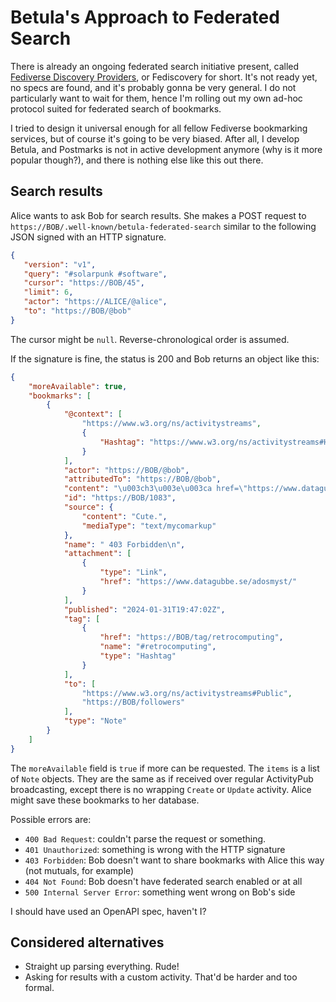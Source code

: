 # Betula's Approach to Federated Search
There is already an ongoing federated search initiative present, called [Fediverse Discovery Providers](https://www.fediscovery.org), or Fediscovery for short. It's not ready yet, no specs are found, and it's probably gonna be very general. I do not particularly want to wait for them, hence I'm rolling out my own ad-hoc protocol suited for federated search of bookmarks.

I tried to design it universal enough for all fellow Fediverse bookmarking services, but of course it's going to be very biased. After all, I develop Betula, and Postmarks is not in active development anymore (why is it more popular though?), and there is nothing else like this out there.

## Search results
Alice wants to ask Bob for search results. She makes a POST request to `https://BOB/.well-known/betula-federated-search` similar to the following JSON signed with an HTTP signature.

```json
{
   "version": "v1",
   "query": "#solarpunk #software",
   "cursor": "https://BOB/45",
   "limit": 6,
   "actor": "https://ALICE/@alice",
   "to": "https://BOB/@bob"
}
```

The cursor might be `null`. Reverse-chronological order is assumed.

If the signature is fine, the status is 200 and Bob returns an object like this:

```json
{
	"moreAvailable": true,
	"bookmarks": [
		{
			"@context": [
				"https://www.w3.org/ns/activitystreams",
				{
					"Hashtag": "https://www.w3.org/ns/activitystreams#Hashtag"
				}
			],
			"actor": "https://BOB/@bob",
			"attributedTo": "https://BOB/@bob",
			"content": "\u003ch3\u003e\u003ca href=\"https://www.datagubbe.se/adosmyst/\"'\u003e 403 Forbidden\n\u003c/a\u003e\u003c/h3\u003e\u003carticle class=\"mycomarkup-doc\"\u003e\u003cp\u003eCute.\n\u003c/p\u003e\u003c/article\u003e\u003cp\u003e\u003ca href=\"https://BOB/tag/retrocomputing\" class=\"mention hashtag\" rel=\"tag\"\u003e#\u003cspan\u003eretrocomputing\u003c/span\u003e\u003c/a\u003e\u003c/p\u003e",
			"id": "https://BOB/1083",
			"source": {
				"content": "Cute.",
				"mediaType": "text/mycomarkup"
			},
			"name": " 403 Forbidden\n",
			"attachment": [
				{
					"type": "Link",
					"href": "https://www.datagubbe.se/adosmyst/"
				}
			],
			"published": "2024-01-31T19:47:02Z",
			"tag": [
				{
					"href": "https://BOB/tag/retrocomputing",
					"name": "#retrocomputing",
					"type": "Hashtag"
				}
			],
			"to": [
				"https://www.w3.org/ns/activitystreams#Public",
				"https://BOB/followers"
			],
			"type": "Note"
		}
	]
}
```

The `moreAvailable` field is `true` if more can be requested. The `items` is a list of `Note` objects. They are the same as if received over regular ActivityPub broadcasting, except there is no wrapping `Create` or `Update` activity. Alice might save these bookmarks to her database.

Possible errors are:

* `400 Bad Request`: couldn't parse the request or something.
* `401 Unauthorized`: something is wrong with the HTTP signature
* `403 Forbidden`: Bob doesn't want to share bookmarks with Alice this way (not mutuals, for example)
* `404 Not Found`: Bob doesn't have federated search enabled or at all
* `500 Internal Server Error`: something went wrong on Bob's side

I should have used an OpenAPI spec, haven't I?

## Considered alternatives
* Straight up parsing everything. Rude!
* Asking for results with a custom activity. That'd be harder and too formal.